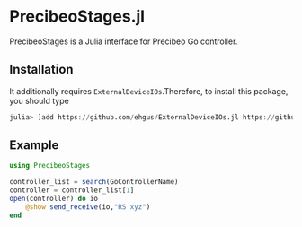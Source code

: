 # PrecibeoStages.jl

PrecibeoStages is a Julia interface for Precibeo Go controller.  

## Installation

It additionally requires `ExternalDeviceIOs`.Therefore, to install this package, you should type

```Julia REPL
julia> ]add https://github.com/ehgus/ExternalDeviceIOs.jl https://github.com/ehgus/PrecibeoStages.jl
```


## Example

```Julia
using PrecibeoStages

controller_list = search(GoControllerName)
controller = controller_list[1]
open(controller) do io
    @show send_receive(io,"RS xyz")
end
```